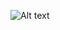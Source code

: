 ![Alt text](https://spotify-recently-played-readme.vercel.app/api?user=31luzuib33gkdn4dn363gyqmsiti&width=1000)
